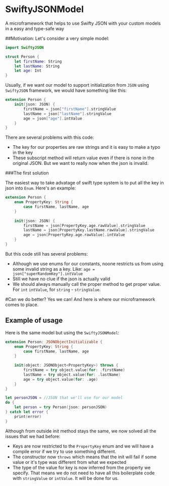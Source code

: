 # SwiftyJSONModel
A microframework that helps to use Swifty JSON with your custom models in a easy and type-safe way

##Motivation:
Let's consider a very simple model:

```swift
import SwiftyJSON

struct Person {
    let firstName: String
    let lastName: String
    let age: Int
}
```
Usually, if we want our model to support initialization from `JSON` using `SwiftyJSON` framework, we would have something like this:

```swift
extension Person {
    init(json: JSON) {
        firstName = json["firstName"].stringValue
        lastName = json["lastName"].stringValue
        age = json["age"].intValue
    }
}
```
There are several problems with this code:

  * The key for our properties are raw strings and it is easy to make a typo in the key
  * These subscript method will return value even if there is none in the original JSON. But we want to really now when the json is invalid.

###The first solution

The easiest way to take advatage of swift type system is to put all the key in json into `Enum`. Here's an example:

```swift
extension Person {
    enum PropertyKey: String {
        case firstName, lastName, age
    }
    
    init(json: JSON) {
        firstName = json[PropertyKey.age.rawValue].stringValue
        lastName = json[PropertyKey.lastName.rawValue].stringValue
        age = json[PropertyKey.age.rawValue].intValue
    }
}
```

But this code still has several problems:

* Although we use enums for our constants, noone restricts us from using some invalid string as a key. Like: `age = json["superRandomKey"].intValue`
* Still we have no clue if the json is actually valid
* We should always manually call the proper method to get proper value. For `int` `intValue`, for `string` - `stringValue`.

#Can we do better?
Yes we can! And here is where our microframework comes to place. 
## Example of usage
Here is the same model but using the `SwiftyJSONModel`:

```swift
extension Person: JSONObjectInitializable {
    enum PropertyKey: String {
        case firstName, lastName, age
    }
    
    init(object: JSONObject<PropertyKey>) throws {
        firstName = try object.value(for: .firstName)
        lastName = try object.value(for: .lastName)
        age = try object.value(for: .age)
    }
}

let personJSON = //JSON that we'll use for our model
do {
    let person = try Person(json: personJSON)
} catch let error {
    print(error)
}
```

Although from outside init method stays the same, we now solved all the issues that we had before:

* Keys are now restricted to the `PropertyKey` enum and we will have a compile error if we try to use something different.
* The constructor now `throws` which means that the init will fail if some value or it's type was different from what we expected
* The type of the value for key is now inferred from the property we specify. That means we do not need to have all this boilerplate code with `stringValue` or `intValue`. It will be done for us.


